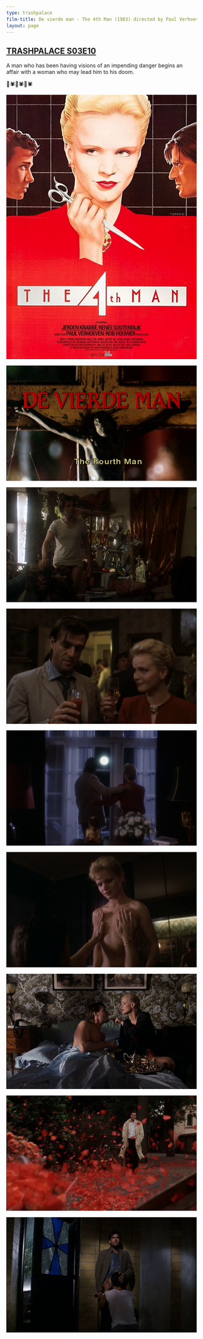 ```yaml
---
type: trashpalace
film-title: De vierde man - The 4th Man (1983) directed by Paul Verhoeven
layout: page
---
```


## [TRASHPALACE S03E10]({{page.url}})

A man who has been having visions of an impending danger begins an affair with a woman who may lead him to his doom.

💃🕷️💃🕷️💃🕷️

![fourthman](/images/trashpalace/S03/fourthman-poster.jpeg)

![fourthman](/images/trashpalace/S03/the_fourth_man_01.png)

![fourthman](/images/trashpalace/S03/the_fourth_man_02.png)

![fourthman](/images/trashpalace/S03/the_fourth_man_03.png)

![fourthman](/images/trashpalace/S03/the_fourth_man_04.png)

![fourthman](/images/trashpalace/S03/the_fourth_man_05.png)

![fourthman](/images/trashpalace/S03/the_fourth_man_06.png)

![fourthman](/images/trashpalace/S03/the_fourth_man_07.png)

![fourthman](/images/trashpalace/S03/the_fourth_man_08.png)
